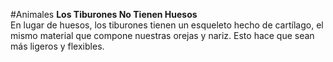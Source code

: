 #Animales 
**Los Tiburones No Tienen Huesos**  
En lugar de huesos, los tiburones tienen un esqueleto hecho de cartílago, el mismo material que compone nuestras orejas y nariz. Esto hace que sean más ligeros y flexibles.